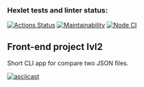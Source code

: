 ### Hexlet tests and linter status:
[![Actions Status](https://github.com/WilDwMe/frontend-project-lvl2/workflows/hexlet-check/badge.svg)](https://github.com/WilDwMe/frontend-project-lvl2/actions)
[![Maintainability](https://api.codeclimate.com/v1/badges/6b273f6684700ce7078a/maintainability)](https://codeclimate.com/github/WilDwMe/frontend-project-lvl2/maintainability)
[![Node CI](https://github.com/WilDwMe/frontend-project-lvl2/actions/workflows/node-ci.yml/badge.svg?branch=main)](https://github.com/WilDwMe/frontend-project-lvl2/actions/workflows/node-ci.yml)

## Front-end project lvl2
 Short CLI app for compare two JSON files.

[![asciicast](https://asciinema.org/a/Uy5wcBh0alEmgd8mZ2h4bys9V.svg)](https://asciinema.org/a/Uy5wcBh0alEmgd8mZ2h4bys9V)
